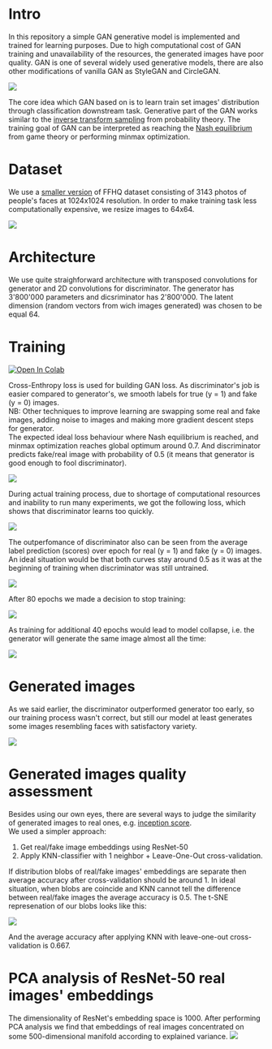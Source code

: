 # Intro
In this repository a simple GAN generative model is implemented and trained for learning purposes. Due to high computational cost of GAN training and unavailability of the resources, the generated images have poor quality. GAN is one of several widely used generative models, there are also other modifications of vanilla GAN as StyleGAN and CircleGAN.

![](assets/gen_models.jpg)

The core idea which GAN based on is to learn train set images' distribution through classification downstream task. Generative part of the GAN works similar to the [inverse transform sampling](https://en.wikipedia.org/wiki/Inverse_transform_sampling) from probability theory. The training goal of GAN can be interpreted as reaching the [Nash equilibrium](https://en.wikipedia.org/wiki/Nash_equilibrium#:~:text=A%20Nash%20equilibrium%20is%20a,Nash%20equilibrium) from game theory or performing minmax optimization.

# Dataset
We use a [smaller version](https://www.kaggle.com/datasets/tommykamaz/faces-dataset-small?resource=download-directory) of FFHQ dataset consisting of 3143 photos of people's faces at 1024x1024 resolution. In order to make training task less computationally expensive, we resize images to 64x64.

![](assets/dataset.jpg)

# Architecture
We use quite straighforward architecture with transposed convolutions for generator and 2D convolutions for discriminator. The generator has 3'800'000 parameters and dicsriminator has 2'800'000.
The latent dimension (random vectors from wich images generated) was chosen to be equal 64.
# Training
[![Open In Colab](https://colab.research.google.com/assets/colab-badge.svg)](http://colab.research.google.com/github/Viktor-Sok/DLS_Computer_Vision/blob/main/GAN/notebooks/simple_GAN.ipynb)

Cross-Enthropy loss is used for building GAN loss. As discriminator's job is easier compared to  generator's, we smooth labels for true (y = 1) and fake (y = 0) images.<br>
NB: Other techniques to improve learning are swapping some real and fake images, adding noise to images and making more gradient descent steps for generator.<br>
The expected ideal loss behaviour where Nash equilibrium is reached, and minmax optimization reaches global optimum around 0.7. And discriminator predicts fake/real image with probability of 0.5 (it means that generator is good enough to fool discriminator). 

![](assets/corr_loss.jpg)

During actual training process, due to shortage of computational resources and inability to run many experiments, we got the following loss, which shows that discriminator learns too quickly.

![](assets/loss.jpg)

The outperfomance of discriminator also can be seen from the average label prediction (scores) over epoch for real (y = 1) and fake (y = 0) images. An ideal situation would be that both curves stay around 0.5 as it was at the beginning of training when discriminator was still untrained.

![](assets/score.jpg)

After 80 epochs we made a decision to stop training:

![](assets/80_epochs.jpg)

As training for additional 40 epochs would lead to model collapse, i.e. the generator will generate the same image almost all the time:

![](assets/120_epochs.jpg)

# Generated images
As we said earlier, the discriminator outperformed generator too early, so our training process wasn't correct, but still our model at least generates some images resembling  faces with satisfactory variety.

![](assets/gen_res.jpg)

# Generated images quality assessment
Besides using our own eyes, there are several ways to judge the similarity of generated images to real ones, e.g. [inception score](https://en.wikipedia.org/wiki/Inception_score). <br> 
We used a simpler approach:
1. Get real/fake image embeddings using ResNet-50
2. Apply KNN-classifier with 1 neighbor + Leave-One-Out cross-validation.

If distribution blobs of real/fake images' embeddings are separate then average accuracy after cross-validation should be around 1. In ideal situation, when blobs are coincide and KNN cannot tell the difference between real/fake images the average accuracy is 0.5. The t-SNE represenation of our blobs looks like this:

![](assets/t-sne.jpg)

And the average accuracy after applying KNN with leave-one-out cross-validation is 0.667.

# PCA analysis of ResNet-50 real images' embeddings 
The dimensionality of ResNet's embedding space is 1000.
After performing PCA analysis we find that embeddings of real images concentrated on some 500-dimensional manifold according to explained variance. 
![](assets/pca_comps.jpg)
